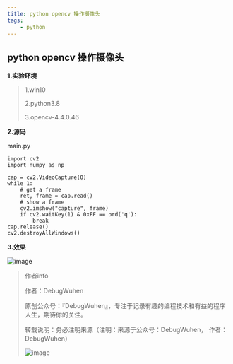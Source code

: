 ```yaml
---
title: python opencv 操作摄像头
tags:
    - python
---
```


## python opencv 操作摄像头

**1.实验环境**

>1.win10
>
>2.python3.8
>
>3.opencv-4.4.0.46

<!--more-->

**2.源码**

main.py

```
import cv2
import numpy as np

cap = cv2.VideoCapture(0)
while 1:
    # get a frame
    ret, frame = cap.read()
    # show a frame
    cv2.imshow("capture", frame)
    if cv2.waitKey(1) & 0xFF == ord('q'):
        break
cap.release()
cv2.destroyAllWindows()
```

**3.效果**

![image](https://user-images.githubusercontent.com/48900845/112761669-db797e80-902e-11eb-81e4-9545c2243094.png)



>作者info
>
>作者：DebugWuhen
>
>原创公众号：『DebugWuhen』，专注于记录有趣的编程技术和有益的程序人生，期待你的关注。
>
>转载说明：务必注明来源（注明：来源于公众号：DebugWuhen， 作者：DebugWuhen）
>
>![image](https://user-images.githubusercontent.com/48900845/112752163-3b0e6480-9004-11eb-899d-66ddef749c2b.png)
